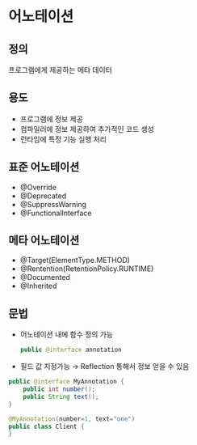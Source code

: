 # 어노테이션

## 정의
프로그램에게 제공하는 메타 데이터

## 용도
- 프로그램에 정보 제공
- 컴파일러에 정보 제공하여 추가적인 코드 생성
- 런타임에 특정 기능 실행 처리

## 표준 어노테이션
- @Override
- @Deprecated
- @SuppressWarning
- @FunctionalInterface

## 메타 어노테이션
- @Target(ElementType.METHOD)
- @Rentention(RetentionPolicy.RUNTIME)
- @Documented
- @Inherited

## 문법
- 어노테이션 내에 함수 정의 가능

    ```java
    public @interface annotation
    ```
- 필드 값 지정가능 → Reflection 통해서 정보 얻을 수 있음
```java
public @interface MyAnnotation {
	public int number();
	public String text();
}

@MyAnnotation(number=1, text="one")
public class Client {
}
```